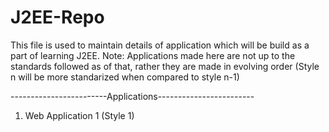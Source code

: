 # J2EE-Repo
This file is used to maintain details of application which will be build as a part of learning J2EE.
Note: Applications made here are not up to the standards followed as of that, rather they are made in evolving order (Style n will be more standarized when compared to style n-1)

------------------------Applications------------------------
1. Web Application 1 (Style 1)
